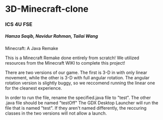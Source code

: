 # 3D-Minecraft-clone
### ICS 4U FSE
##### Hamza Saqib, Navidur Rahman, Tailai Wang
Minecraft: A Java Remake

This is a Minecraft Remake done entirely from scratch! We utilized resources from the Minecraft WIKI to complete this project!

There are two versions of our game. The first is 3-D in with only linear movement, while the other is 3-D
with full angular rotation. The angular rotation version is slightly buggy, so we reccomend running the linear
one for the cleanest experience.

In order to run the file, rename the specified.java file to "test". The other .java file should be named "testOff"
The GDX Desktop Launcher will run the file that is named "test". If they aren't named differently, the reccuring classes 
in the two versions will not allow a launch. 
